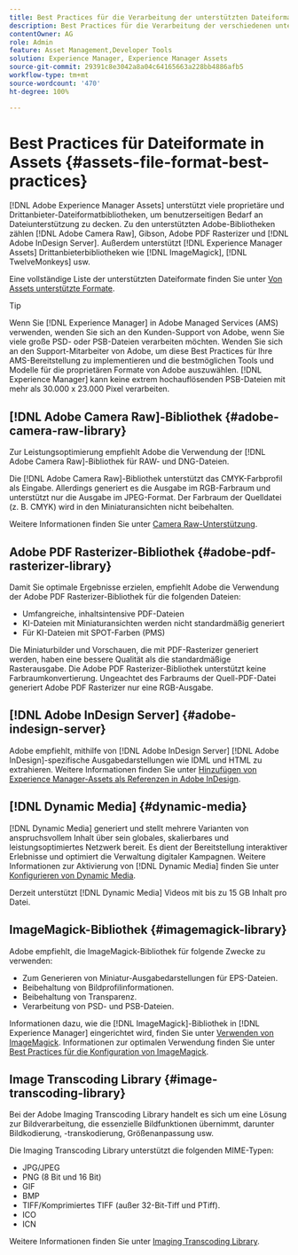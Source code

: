 ```yaml
---
title: Best Practices für die Verarbeitung der unterstützten Dateiformate
description: Best Practices für die Verarbeitung der verschiedenen unterstützten Dateitypen mithilfe von  [!DNL Experience Manager Assets].
contentOwner: AG
role: Admin
feature: Asset Management,Developer Tools
solution: Experience Manager, Experience Manager Assets
source-git-commit: 29391c8e3042a8a04c64165663a228bb4886afb5
workflow-type: tm+mt
source-wordcount: '470'
ht-degree: 100%

---
```


# Best Practices für Dateiformate in Assets {#assets-file-format-best-practices}

[!DNL Adobe Experience Manager Assets] unterstützt viele proprietäre und Drittanbieter-Dateiformatbibliotheken, um benutzerseitigen Bedarf an Dateiunterstützung zu decken. Zu den unterstützten Adobe-Bibliotheken zählen [!DNL Adobe Camera Raw], Gibson, Adobe PDF Rasterizer und [!DNL Adobe InDesign Server]. Außerdem unterstützt [!DNL Experience Manager Assets] Drittanbieterbibliotheken wie [!DNL ImageMagick], [!DNL TwelveMonkeys] usw.

Eine vollständige Liste der unterstützten Dateiformate finden Sie unter [Von Assets unterstützte Formate](/help/assets/assets-formats.md).

>[!TIP]
>
>Wenn Sie [!DNL Experience Manager] in Adobe Managed Services (AMS) verwenden, wenden Sie sich an den Kunden-Support von Adobe, wenn Sie viele große PSD- oder PSB-Dateien verarbeiten möchten. Wenden Sie sich an den Support-Mitarbeiter von Adobe, um diese Best Practices für Ihre AMS-Bereitstellung zu implementieren und die bestmöglichen Tools und Modelle für die proprietären Formate von Adobe auszuwählen. [!DNL Experience Manager] kann keine extrem hochauflösenden PSB-Dateien mit mehr als 30.000 x 23.000 Pixel verarbeiten.

## [!DNL Adobe Camera Raw]-Bibliothek {#adobe-camera-raw-library}

Zur Leistungsoptimierung empfiehlt Adobe die Verwendung der [!DNL Adobe Camera Raw]-Bibliothek für RAW- und DNG-Dateien.

Die [!DNL Adobe Camera Raw]-Bibliothek unterstützt das CMYK-Farbprofil als Eingabe. Allerdings generiert es die Ausgabe im RGB-Farbraum und unterstützt nur die Ausgabe im JPEG-Format. Der Farbraum der Quelldatei (z. B. CMYK) wird in den Miniaturansichten nicht beibehalten.

Weitere Informationen finden Sie unter [Camera Raw-Unterstützung](/help/assets/camera-raw.md).

## Adobe PDF Rasterizer-Bibliothek {#adobe-pdf-rasterizer-library}

Damit Sie optimale Ergebnisse erzielen, empfiehlt Adobe die Verwendung der Adobe PDF Rasterizer-Bibliothek für die folgenden Dateien:

* Umfangreiche, inhaltsintensive PDF-Dateien
* KI-Dateien mit Miniaturansichten werden nicht standardmäßig generiert
* Für KI-Dateien mit SPOT-Farben (PMS)

Die Miniaturbilder und Vorschauen, die mit PDF-Rasterizer generiert werden, haben eine bessere Qualität als die standardmäßige Rasterausgabe. Die Adobe PDF Rasterizer-Bibliothek unterstützt keine Farbraumkonvertierung. Ungeachtet des Farbraums der Quell-PDF-Datei generiert Adobe PDF Rasterizer nur eine RGB-Ausgabe.

## [!DNL Adobe InDesign Server] {#adobe-indesign-server}

Adobe empfiehlt, mithilfe von [!DNL Adobe InDesign Server] [!DNL Adobe InDesign]-spezifische Ausgabedarstellungen wie IDML und HTML zu extrahieren. Weitere Informationen finden Sie unter [Hinzufügen von Experience Manager-Assets als Referenzen in Adobe InDesign](/help/assets/managing-linked-subassets.md#refai).

## [!DNL Dynamic Media] {#dynamic-media}

[!DNL Dynamic Media] generiert und stellt mehrere Varianten von anspruchsvollem Inhalt über sein globales, skalierbares und leistungsoptimiertes Netzwerk bereit. Es dient der Bereitstellung interaktiver Erlebnisse und optimiert die Verwaltung digitaler Kampagnen. Weitere Informationen zur Aktivierung von [!DNL Dynamic Media] finden Sie unter [Konfigurieren von Dynamic Media](/help/assets/config-dynamic.md).

Derzeit unterstützt [!DNL Dynamic Media] Videos mit bis zu 15 GB Inhalt pro Datei.

## ImageMagick-Bibliothek {#imagemagick-library}

Adobe empfiehlt, die ImageMagick-Bibliothek für folgende Zwecke zu verwenden:

* Zum Generieren von Miniatur-Ausgabedarstellungen für EPS-Dateien.
* Beibehaltung von Bildprofilinformationen.
* Beibehaltung von Transparenz.
* Verarbeitung von PSD- und PSB-Dateien.

Informationen dazu, wie die [!DNL ImageMagick]-Bibliothek in [!DNL Experience Manager] eingerichtet wird, finden Sie unter [Verwenden von ImageMagick](/help/assets/media-handlers.md#an-example-using-imagemagick). Informationen zur optimalen Verwendung finden Sie unter [Best Practices für die Konfiguration von ImageMagick](/help/assets/best-practices-for-imagemagick.md).

## Image Transcoding Library {#image-transcoding-library}

Bei der Adobe Imaging Transcoding Library handelt es sich um eine Lösung zur Bildverarbeitung, die essenzielle Bildfunktionen übernimmt, darunter Bildkodierung, -transkodierung, Größenanpassung usw.

Die Imaging Transcoding Library unterstützt die folgenden MIME-Typen:

* JPG/JPEG
* PNG (8 Bit und 16 Bit)
* GIF
* BMP
* TIFF/Komprimiertes TIFF (außer 32-Bit-Tiff und PTiff).
* ICO
* ICN

Weitere Informationen finden Sie unter [Imaging Transcoding Library](/help/assets/imaging-transcoding-library.md).

